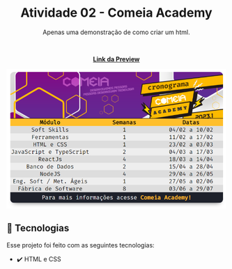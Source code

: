 <h1 align="center"> Atividade 02 - Comeia Academy </h1>

<p align="center">
Apenas uma demonstração de como criar um html. 
</p>

<br>
<p align="center">
  <a href="https://comeia-academy.netlify.app" target="_blank"><strong>Link da Preview</strong></a>
</p>
<p align="center">
  <img alt="Banner do Projeto" src="./github/banner.png">
</p>

## 🚀 Tecnologias

Esse projeto foi feito com as seguintes tecnologias:

- ✔️ HTML e CSS
